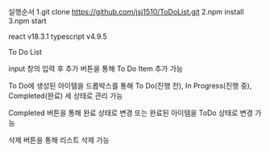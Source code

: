 실행순서
1.git clone https://github.com/jsj1510/ToDoList.git
2.npm install
3.npm start

react v18.3.1
typescript v4.9.5

To Do List

input 창의 입력 후 추가 버튼을 통해 To Do Item 추가 가능

To Do에 생성된 아이템을 드롭박스를 통해
To Do(진행 전), In Progress(진행 중), Completed(완료)
세 상태로 관리 가능

Completed 버튼을 통해 완료 상태로 변경 또는 완료된 아이템을 ToDo 상태로 변경 가능

삭제 버튼을 통해 리스트 삭제 가능
